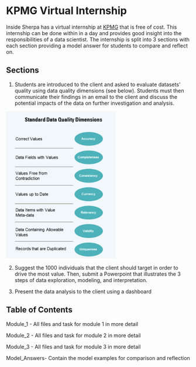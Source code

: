 
# KPMG Virtual Internship

Inside Sherpa has a virtual internship at [KPMG](https://www.insidesherpa.com/virtual-internships/theme/m7W4GMqeT3bh9Nb2c/KPMG-Data-Analytics-Virtual-Internship) that is free of cost. This internship can be done within in a day and provides good insight into the responsibilities of a data scientist. The internship is split into 3 sections with each section providing a model answer for students to compare and reflect on.

## Sections

1. Students are introduced to the client and asked to evaluate datasets' quality using data quality dimensions (see below). Students must then communicate their findings in an email to the client and discuss the potential impacts of the data on further investigation and analysis.

<img src="module_1/dimensions.png" width="300">

2. Suggest the 1000 individuals that the client should target in order to drive the most value. Then, submit a Powerpoint that illustrates the 3 steps of data exploration, modeling, and interpretation.

3. Present the data analysis to the client using a dashboard

## Table of Contents

Module_1 - All files and task for module 1 in more detail

Module_2 - All files and task for module 2 in more detail

Module_3 - All files and task for module 3 in more detail

Model_Answers- Contain the model examples for comparison and reflection


